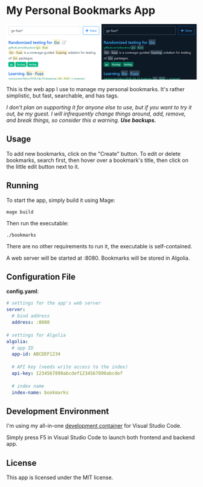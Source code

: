 My Personal Bookmarks App
=========================

![Screenshot](bookmarks.png)

This is the web app I use to manage my personal bookmarks. It's rather simplistic, but fast,
searchable, and has tags.

*I don't plan on supporting it for anyone else to use, but if you want to try it out, be my guest.
I will infrequently change things around, add, remove, and break things, so consider this a warning.
**Use backups.***


Usage
-----

To add new bookmarks, click on the "Create" button. To edit or delete bookmarks, search first, then hover over
a bookmark's title, then click on the little edit button next to it.


Running
-------

To start the app, simply build it using Mage:

```shell
mage build
```

Then run the executable:

```shell
./bookmarks
```

There are no other requirements to run it, the executable is self-contained.

A web server will be started at :8080. Bookmarks will be stored in Algolia.


Configuration File
------------------

**config.yaml**:

```yaml
# settings for the app's web server
server:
  # bind address
  address: :8080

# settings for Algolia
algolia:
  # app ID
  app-id: ABCDEF1234

  # API key (needs write access to the index)
  api-key: 1234567890abcdef1234567890abcdef

  # index name
  index-name: bookmarks
```


Development Environment
-----------------------

I'm using my all-in-one [development container] for Visual Studio Code.

Simply press F5 in Visual Studio Code to launch both frontend and backend app.


License
-------

This app is licensed under the MIT license.



[development container]: https://github.com/blizzy78/dev-container
